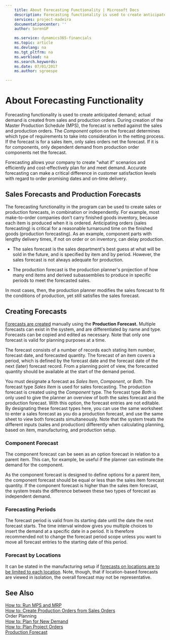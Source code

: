 ```yaml
---
    title: About Forecasting Functionality | Microsoft Docs
    description: Forecasting functionality is used to create anticipated demand; actual demand is created from sales and production orders. During creation of the Master Production Schedule (MPS), the forecast is netted against the sales and production orders. The *Component* option on the forecast determines which type of requirements to take into consideration in the netting process. If the forecast is for a sales item, only sales orders net the forecast. If it is for components, only dependent demand from production order components net the forecast.
    services: project-madeira
    documentationcenter: ''
    author: SorenGP

    ms.service: dynamics365-financials
    ms.topic: article
    ms.devlang: na
    ms.tgt_pltfrm: na
    ms.workload: na
    ms.search.keywords:
    ms.date: 07/01/2017
    ms.author: sgroespe

---
```

# About Forecasting Functionality
Forecasting functionality is used to create anticipated demand; actual demand is created from sales and production orders. During creation of the Master Production Schedule (MPS), the forecast is netted against the sales and production orders. The *Component* option on the forecast determines which type of requirements to take into consideration in the netting process. If the forecast is for a sales item, only sales orders net the forecast. If it is for components, only dependent demand from production order components net the forecast.  
  
 Forecasting allows your company to create "what if" scenarios and efficiently and cost-effectively plan for and meet demand. Accurate forecasting can make a critical difference in customer satisfaction levels with regard to order promising dates and on-time delivery.  
  
## Sales Forecasts and Production Forecasts  
 The forecasting functionality in the program can be used to create sales or production forecasts, in combination or independently. For example, most make-to-order companies don't carry finished goods inventory, because each item is produced when it is ordered. Anticipating orders (sales forecasting) is critical for a reasonable turnaround time on the finished goods (production forecasting). As an example, component parts with lengthy delivery times, if not on order or on inventory, can delay production.  
  
-   The sales forecast is the sales department's best guess at what will be sold in the future, and is specified by item and by period. However, the sales forecast is not always adequate for production.  
  
-   The production forecast is the production planner's projection of how many end items and derived subassemblies to produce in specific periods to meet the forecasted sales.  
  
 In most cases, then, the production planner modifies the sales forecast to fit the conditions of production, yet still satisfies the sales forecast.  
  
## Creating Forecasts  
 [Forecasts are created](../production-how-to-create-a-forecast.md) manually using the **Production Forecast.** Multiple forecasts can exist in the system, and are differentiated by name and type. Forecasts can be copied and edited as necessary. Note that only one forecast is valid for planning purposes at a time.  
  
 The forecast consists of a number of records each stating item number, forecast date, and forecasted quantity. The forecast of an item covers a period, which is defined by the forecast date and the forecast date of the next (later) forecast record. From a planning point of view, the forecasted quantity should be available at the start of the demand period.  
  
 You must designate a forecast as *Sales Item*, *Component*, or *Both*. The forecast type *Sales Item* is used for sales forecasting. The production forecast is created using the *Component* type. The forecast type *Both* is only used to give the planner an overview of both the sales forecast and the production forecast. With this option, the forecast entries are not editable. By designating these forecast types here, you can use the same worksheet to enter a sales forecast as you do a production forecast, and use the same sheet to view both forecasts simultaneously. Note that the system treats the different inputs (sales and production) differently when calculating planning, based on item, manufacturing, and production setup.  
  
### Component Forecast  
 The component forecast can be seen as an option forecast in relation to a parent item. This can, for example, be useful if the planner can estimate the demand for the component.  
  
 As the component forecast is designed to define options for a parent item, the component forecast should be equal or less than the sales item forecast quantity. If the component forecast is higher than the sales item forecast, the system treats the difference between these two types of forecast as independent demand.  
  
### Forecasting Periods  
 The forecast period is valid from its starting date until the date the next forecast starts. The time interval window gives you multiple choices to insert the demand at a specific date in a period. It is therefore recommended not to change the forecast period scope unless you want to move all forecast entries to the starting date of this period.  
  
### Forecast by Locations  
 It can be stated in the manufacturing setup if [forecasts on locations are to be limited to each location](../($%20T_99000765_37%20Use%20Forecast%20on%20Locations%20$).md). Note, though, that if location-based forecasts are viewed in isolation, the overall forecast may not be representative.  
  
## See Also  
 [How to: Run MPS and MRP](../how-to-run-mps-and-mrp.md)   
 [How to: Create Production Orders from Sales Orders](../how-to-create-production-orders-from-sales-orders.md)   
 Order Planning   
 [How to: Plan for New Demand](../how-to-plan-for-new-demand.md)   
 [How to: Plan Project Orders](../how-to-plan-project-orders.md)   
 [Production Forecast](../($%20N_99000919%20Production%20Forecast%20$).md)